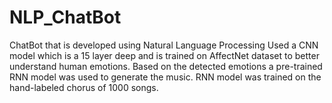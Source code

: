 # NLP_ChatBot
ChatBot that is developed using Natural Language Processing
Used a CNN model which is a 15 layer deep and is trained on AffectNet dataset to better understand human emotions. Based on the detected emotions a pre-trained RNN model was used to generate the music. RNN model was trained on the hand-labeled chorus of 1000 songs.
